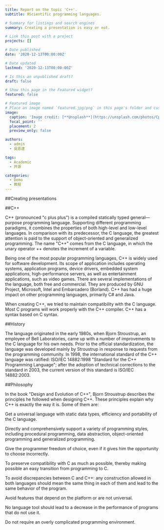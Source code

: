 ```yaml
---
title: Report on the topic 'C++'.
subtitle: ЯScientific programming languages.

# Summary for listings and search engines
summary: Creating a presentation is easy or not.

# Link this post with a project
projects: []

# Date published
date: '2020-12-13T00:00:00Z'

# Date updated
lastmod: '2020-12-13T00:00:00Z'

# Is this an unpublished draft?
draft: false

# Show this page in the Featured widget?
featured: false

# Featured image
# Place an image named `featured.jpg/png` in this page's folder and customize its options here.
image:
  caption: 'Image credit: [**Unsplash**](https://unsplash.com/photos/CpkOjOcXdUY)'
  focal_point: ''
  placement: 2
  preview_only: false

authors:
  - admin
  - 吳恩達

tags:
  - Academic
  - 开源

categories:
  - Demo
  - 教程
---
```


##Creating presentations



##C++



C++ (pronounced "c plus plus") is a compiled statically typed general—purpose programming language. Supporting different programming paradigms, it combines the properties of both high-level and low-level languages. In comparison with its predecessor, the C language, the greatest attention is paid to the support of object-oriented and generalized programming. The name "C++" comes from the C language, in which the unary operator ++ denotes the increment of a variable.



Being one of the most popular programming languages, C++ is widely used for software development. Its scope of application includes operating systems, application programs, device drivers, embedded system applications, high-performance servers, as well as entertainment applications, such as video games. There are several implementations of the language, both free and commercial. They are produced by GNU Project, Microsoft, Intel and Embarcadero (Borland). C++ has had a huge impact on other programming languages, primarily C# and Java.



When creating C++, we tried to maintain compatibility with the C language. Most C programs will work properly with the C++ compiler. C++ has a syntax based on C syntax.



##History

The language originated in the early 1980s, when Bjorn Stroustrup, an employee of Bell Laboratories, came up with a number of improvements to the C language for his own needs. Prior to the official standardization, the language was developed mainly by Stroustrup in response to requests from the programming community. In 1998, the international standard of the C++ language was ratified: ISO/IEC 14882:1998 "Standard for the C++ Programming Language"; after the adoption of technical corrections to the standard in 2003, the current version of this standard is ISO/IEC 14882:2003.



##Philosophy

In the book "Design and Evolution of C++", Bjorn Stroustrup describes the principles he followed when designing C++. These principles explain why C++ is exactly the way it is. Some of them are:



Get a universal language with static data types, efficiency and portability of the C language.



Directly and comprehensively support a variety of programming styles, including procedural programming, data abstraction, object-oriented programming and generalized programming.



Give the programmer freedom of choice, even if it gives him the opportunity to choose incorrectly.



To preserve compatibility with C as much as possible, thereby making possible an easy transition from programming to C.



To avoid discrepancies between C and C++: any construction allowed in both languages should mean the same thing in each of them and lead to the same behavior of the program.



Avoid features that depend on the platform or are not universal.



No language tool should lead to a decrease in the performance of programs that do not use it.



Do not require an overly complicated programming environment.
